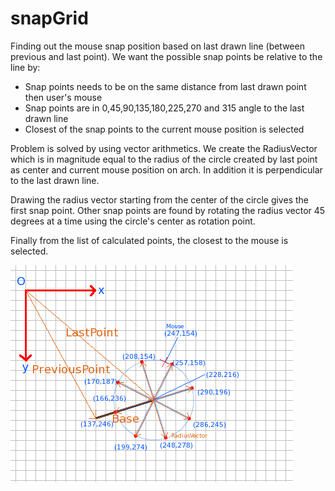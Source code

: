 snapGrid
========

Finding out the mouse snap position based on last drawn line (between previous and last point).  We want the possible snap points be relative to the line by:
- Snap points needs to be on the same distance from last drawn point then user's mouse
- Snap points are in 0,45,90,135,180,225,270 and 315 angle to the last drawn line
- Closest of the snap points to the current mouse position is selected

Problem is solved by using vector arithmetics. We create the RadiusVector which is in magnitude equal to  the radius of the circle created by last point as center and current mouse position on arch. In addition it is perpendicular to the  last drawn line. 

Drawing the radius vector starting from the center of the circle gives the first snap point. Other snap points are found by rotating the radius vector 45 degrees at a time using the circle's center as rotation point.

Finally from the list of calculated points, the closest to the mouse is selected.

![Alt text](/snapGrid.png?raw=true "Optional Title")



